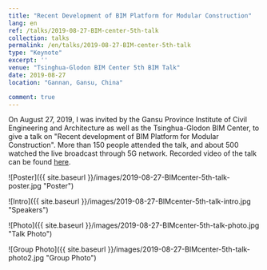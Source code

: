 ```yaml
---
title: "Recent Development of BIM Platform for Modular Construction"
lang: en
ref: /talks/2019-08-27-BIM-center-5th-talk
collection: talks
permalink: /en/talks/2019-08-27-BIM-center-5th-talk
type: "Keynote"
excerpt: ''
venue: "Tsinghua-Glodon BIM Center 5th BIM Talk"
date: 2019-08-27
location: "Gannan, Gansu, China"

comment: true
---
```


On August 27, 2019, I was invited by the Gansu Province Institute of Civil Engineering and Architecture as well as the Tsinghua-Glodon BIM Center, to give a talk on "Recent development of BIM Platform for Modular Construction". More than 150 people attended the talk, and about 500 watched the live broadcast through 5G network. Recorded video of the talk can be found [here](https://h5.scimall.org.cn/video/detail?id=1106&from=timeline).


![Poster]({{ site.baseurl }}/images/2019-08-27-BIMcenter-5th-talk-poster.jpg "Poster")

![Intro]({{ site.baseurl }}/images/2019-08-27-BIMcenter-5th-talk-intro.jpg "Speakers")

![Photo]({{ site.baseurl }}/images/2019-08-27-BIMcenter-5th-talk-photo.jpg "Talk Photo")

![Group Photo]({{ site.baseurl }}/images/2019-08-27-BIMcenter-5th-talk-photo2.jpg "Group Photo")